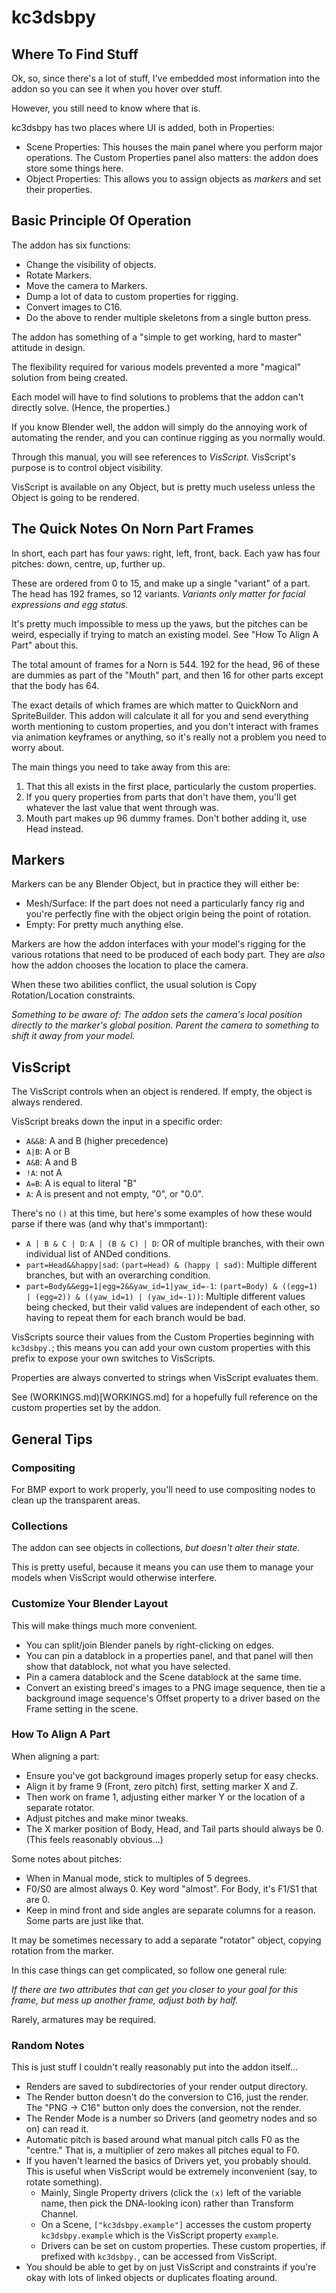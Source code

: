 # kc3dsbpy

## Where To Find Stuff

Ok, so, since there's a lot of stuff, I've embedded most information into the addon so you can see it when you hover over stuff.

However, you still need to know where that is.

kc3dsbpy has two places where UI is added, both in Properties:

* Scene Properties: This houses the main panel where you perform major operations. The Custom Properties panel also matters: the addon does store some things here.
* Object Properties: This allows you to assign objects as *markers* and set their properties.

## Basic Principle Of Operation

The addon has six functions:

* Change the visibility of objects.
* Rotate Markers.
* Move the camera to Markers.
* Dump a lot of data to custom properties for rigging.
* Convert images to C16.
* Do the above to render multiple skeletons from a single button press.

The addon has something of a "simple to get working, hard to master" attitude in design.

The flexibility required for various models prevented a more "magical" solution from being created.

Each model will have to find solutions to problems that the addon can't directly solve. (Hence, the properties.)

If you know Blender well, the addon will simply do the annoying work of automating the render, and you can continue rigging as you normally would.

Through this manual, you will see references to *VisScript.* VisScript's purpose is to control object visibility.

VisScript is available on any Object, but is pretty much useless unless the Object is going to be rendered.

## The Quick Notes On Norn Part Frames

In short, each part has four yaws: right, left, front, back. Each yaw has four pitches: down, centre, up, further up.

These are ordered from 0 to 15, and make up a single "variant" of a part. The head has 192 frames, so 12 variants. *Variants only matter for facial expressions and egg status.*

It's pretty much impossible to mess up the yaws, but the pitches can be weird, especially if trying to match an existing model. See "How To Align A Part" about this.

The total amount of frames for a Norn is 544. 192 for the head, 96 of these are dummies as part of the "Mouth" part, and then 16 for other parts except that the body has 64.

The exact details of which frames are which matter to QuickNorn and SpriteBuilder. This addon will calculate it all for you and send everything worth mentioning to custom properties, and you don't interact with frames via animation keyframes or anything, so it's really not a problem you need to worry about.

The main things you need to take away from this are:

1. That this all exists in the first place, particularly the custom properties.
2. If you query properties from parts that don't have them, you'll get whatever the last value that went through was.
3. Mouth part makes up 96 dummy frames. Don't bother adding it, use Head instead.

## Markers

Markers can be any Blender Object, but in practice they will either be:

* Mesh/Surface: If the part does not need a particularly fancy rig and you're perfectly fine with the object origin being the point of rotation.
* Empty: For pretty much anything else.

Markers are how the addon interfaces with your model's rigging for the various rotations that need to be produced of each body part. They are *also* how the addon chooses the location to place the camera.

When these two abilities conflict, the usual solution is Copy Rotation/Location constraints.

*Something to be aware of: The addon sets the camera's local position directly to the marker's global position. Parent the camera to something to shift it away from your model.*

## VisScript

The VisScript controls when an object is rendered.
If empty, the object is always rendered.

VisScript breaks down the input in a specific order:

* `A&&B`: A and B (higher precedence)
* `A|B`: A or B
* `A&B`: A and B
* `!A`: not A
* `A=B`: A is equal to literal "B"
* `A`: A is present and not empty, "0", or "0.0".

There's no `()` at this time, but here's some examples of how these would parse if there was (and why that's immportant):

* `A | B & C | D`: `A | (B & C) | D`: OR of multiple branches, with their own individual list of ANDed conditions.
* `part=Head&&happy|sad`: `(part=Head) & (happy | sad)`: Multiple different branches, but with an overarching condition.
* `part=Body&&egg=1|egg=2&&yaw_id=1|yaw_id=-1`: `(part=Body) & ((egg=1) | (egg=2)) & ((yaw_id=1) | (yaw_id=-1))`: Multiple different values being checked, but their valid values are independent of each other, so having to repeat them for each branch would be bad.

VisScripts source their values from the Custom Properties beginning with `kc3dsbpy.`; this means you can add your own custom properties with this prefix to expose your own switches to VisScripts.

Properties are always converted to strings when VisScript evaluates them.

See (WORKINGS.md)[WORKINGS.md] for a hopefully full reference on the custom properties set by the addon.

## General Tips

### Compositing

For BMP export to work properly, you'll need to use compositing nodes to clean up the transparent areas.

### Collections

The addon can see objects in collections, *but doesn't alter their state.*

This is pretty useful, because it means you can use them to manage your models when VisScript would otherwise interfere.

### Customize Your Blender Layout

This will make things much more convenient.

* You can split/join Blender panels by right-clicking on edges.
* You can pin a datablock in a properties panel, and that panel will then show that datablock, not what you have selected.
* Pin a camera datablock and the Scene datablock at the same time.
* Convert an existing breed's images to a PNG image sequence, then tie a background image sequence's Offset property to a driver based on the Frame setting in the scene.

### How To Align A Part

When aligning a part:

* Ensure you've got background images properly setup for easy checks.
* Align it by frame 9 (Front, zero pitch) first, setting marker X and Z.
* Then work on frame 1, adjusting either marker Y or the location of a separate rotator.
* Adjust pitches and make minor tweaks.
* The X marker position of Body, Head, and Tail parts should always be 0. (This feels reasonably obvious...)

Some notes about pitches:

* When in Manual mode, stick to multiples of 5 degrees.
* F0/S0 are almost always 0. Key word "almost". For Body, it's F1/S1 that are 0.
* Keep in mind front and side angles are separate columns for a reason. Some parts are just like that.

It may be sometimes necessary to add a separate "rotator" object, copying rotation from the marker.

In this case things can get complicated, so follow one general rule:

*If there are two attributes that can get you closer to your goal for this frame, but mess up another frame, adjust both by half.*

Rarely, armatures may be required.

### Random Notes

This is just stuff I couldn't really reasonably put into the addon itself...

* Renders are saved to subdirectories of your render output directory.
* The Render button doesn't do the conversion to C16, just the render. The "PNG -> C16" button only does the conversion, not the render.
* The Render Mode is a number so Drivers (and geometry nodes and so on) can read it.
* Automatic pitch is based around what manual pitch calls F0 as the "centre." That is, a multiplier of zero makes all pitches equal to F0.
* If you haven't learned the basics of Drivers yet, you probably should. This is useful when VisScript would be extremely inconvenient (say, to rotate something).
  * Mainly, Single Property drivers (click the `(x)` left of the variable name, then pick the DNA-looking icon) rather than Transform Channel.
  * On a Scene, `["kc3dsbpy.example"]` accesses the custom property `kc3dsbpy.example` which is the VisScript property `example`.
  * Drivers can be set on custom properties. These custom properties, if prefixed with `kc3dsbpy.`, can be accessed from VisScript.
* You should be able to get by on just VisScript and constraints if you're okay with lots of linked objects or duplicates floating around.

